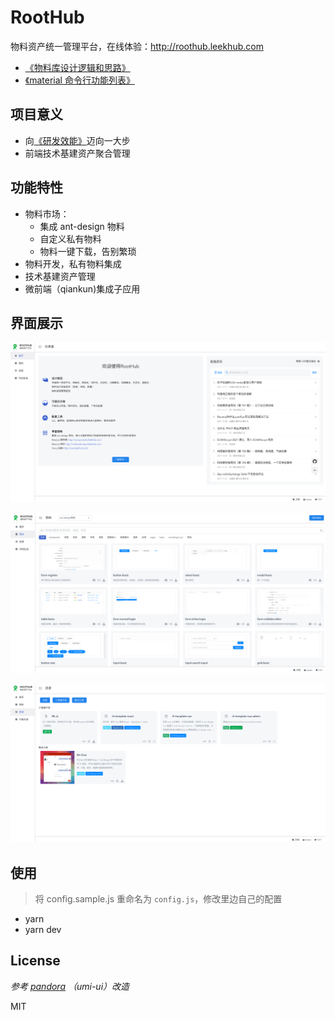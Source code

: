 # RootHub

物料资产统一管理平台，在线体验：http://roothub.leekhub.com

- [《物料库设计逻辑和思路》](https://roothome.yuque.com/docs/share/8818727b-bc31-42e8-96a9-627c5df4a241)
- [《material 命令行功能列表》](https://roothome.yuque.com/docs/share/6458c2ec-2536-4f89-8cdd-dc38bcb82077)

## 项目意义

- 向[《研发效能》](https://roothome.yuque.com/docs/share/0b91938d-dd32-4aae-8d82-4cba58527944)迈向一大步
- 前端技术基建资产聚合管理

## 功能特性

- 物料市场：
  - 集成 ant-design 物料
  - 自定义私有物料
  - 物料一键下载，告别繁琐
- 物料开发，私有物料集成
- 技术基建资产管理
- 微前端（qiankun)集成子应用

## 界面展示

![物料市场](./screenshot/demo1.png)

![物料市场](./screenshot/demo2.png)

![物料市场](./screenshot/demo3.png)

## 使用

> 将 config.sample.js 重命名为 `config.js`，修改里边自己的配置

- yarn
- yarn dev

## License

_参考 [pandora](https://github.com/ideagay/pandora) （umi-ui）改造_

MIT
